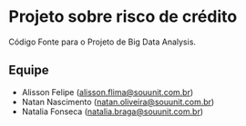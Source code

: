 # Projeto sobre risco de crédito

Código Fonte para o Projeto de Big Data Analysis.

## Equipe
- Alisson Felipe (alisson.flima@souunit.com.br)
- Natan Nascimento (natan.oliveira@souunit.com.br)
- Natalia Fonseca (natalia.braga@souunit.com.br)